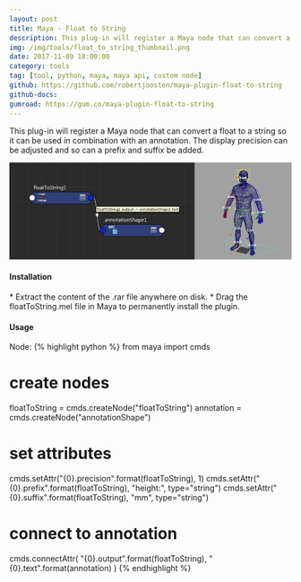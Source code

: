 ```yaml
---
layout: post
title: Maya - Float to String
description: This plug-in will register a Maya node that can convert a float to a string so it can be used in combination with an annotation. The display precision can be adjusted and so can a prefix and suffix be added.
img: /img/tools/float_to_string_thumbnail.png
date: 2017-11-09 18:00:00
category: tools
tag: [tool, python, maya, maya api, custom node]
github: https://github.com/robertjoosten/maya-plugin-float-to-string
github-docs: 
gumroad: https://gum.co/maya-plugin-float-to-string
---
```

<p class="justify">This plug-in will register a Maya node that can convert a float to a string so it can be used in combination with an annotation. The display precision can be adjusted and so can a prefix and suffix be added.</p>

<p align="center"><img class="col three" src="/img/tools/float_to_string_connections.png"/></p>

<h4>Installation</h4> 
* Extract the content of the .rar file anywhere on disk.
* Drag the floatToString.mel file in Maya to permanently install the plugin.

<h4>Usage</h4> 
Node:
{% highlight python %}
from maya import cmds

# create nodes
floatToString = cmds.createNode("floatToString")
annotation = cmds.createNode("annotationShape")

# set attributes
cmds.setAttr("{0}.precision".format(floatToString), 1)
cmds.setAttr("{0}.prefix".format(floatToString), "height:", type="string")
cmds.setAttr("{0}.suffix".format(floatToString), "mm", type="string")

# connect to annotation
cmds.connectAttr(
    "{0}.output".format(floatToString),
    "{0}.text".format(annotation)
)
{% endhighlight %}
